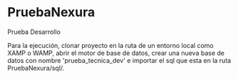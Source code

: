 # PruebaNexura
Prueba Desarrollo


Para la ejecución, clonar proyecto en la ruta de un entorno local como XAMP o WAMP, abrir el motor de base de datos, crear una nueva base de datos con nombre 'prueba_tecnica_dev' e importar el sql que esta en la ruta PruebaNexura/sql/.


